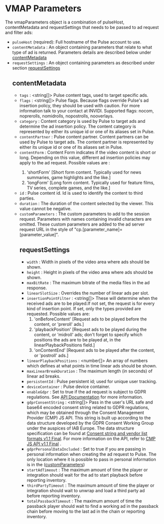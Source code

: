 # VMAP Parameters

The vmapParameters object is a combination of pulseHost, contentMetadata and requestSettings that needs to be passed to ad request and filter ads:

-   `pulseHost` (required): <string> Full hostname of the Pulse account to use.
-   `contentMetadata` : <object> An object containing parameters that relate to what type of ad is returned. Parameters details are described below under [contentMetadata](#contentMetadata)
-   `requestSettings` : <object> An object containing parameters as described under section [requestSettings](#requestSettings)

## contentMetadata

-   `tags` : &lt;string\[]> Pulse content tags, used to target specific ads.
-   `flags` : &lt;string\[]> Pulse flags. Because flags override Pulse's ad insertion policy, they should be used with caution. For more information talk to your contact at INVIDI. Supported flags: nocom, noprerolls, nomidrolls, nopostrolls, nooverlays.
-   `category` : <string> Content category is used by Pulse to target ads and determine the ad insertion policy. The content category is represented by either its unique id or one of its aliases set in Pulse.
-   `contentPartner` : <string> Pulse content partner. Content partners can be used by Pulse to target ads. The content partner is represented by either its unique id or one of its aliases set in Pulse.
-   `contentForm` : <string> Content Form indicates if the video content is short or long. Depending on this value, different ad insertion policies may apply to the ad request. Possible values are :
    1.  'shortForm' [Short form content. Typically used for news summaries, game highlights and the like.]
    2.  'longForm' [Long form content. Typically used for feature films, TV series, complete games, and the like.]
-   `id` : <string>  Pulse content id. Id is used to identify the content to third parties.
-   `duration` : <number>  The duration of the content selected by the viewer. This value cannot be negative.
-   `customParameters` : <object>  The custom parameters to add to the session request. Parameters with names containing invalid characters are omitted. These custom parameters are added to the ad server request URL in the style of "cp.[parameter_name]=[parameter_value]".

## requestSettings

-   `width` : <number>  Width in pixels of the video area where ads should be shown.
-   `height` : <number>  Height in pixels of the video area where ads should be shown.
-   `maxBitRate` : <number>  The maximum bitrate of the media files in the ad response.
-   `linearSlotSize` : <number>  Overrides the number of linear ads per slot.
-   `insertionPointFilter` : &lt;string\[]> These will determine when the received ads are to be played.If not set, the request is for every kind of insertion point. If set, only the types provided are requested. Possible values are:
    1.  'onBeforeContent' [Request ads to be played before the content, or 'preroll' ads.]
    2.  'playbackPosition' [Request ads to be played during the content, or 'midroll' ads; don't forget to specify which positions the ads are to be played at, in the linearPlaybackPositions field.]
    3.  'onContentEnd' [Request ads to be played after the content, or 'postroll' ads.]
-   `linearPlaybackPositions` : &lt;number\[]> An array of numbers which defines at what points in time linear ads should be shown.
-   `maxLinearBreakDuration` : <number>  The maximum length (in seconds) of linear ad breaks.
-   `persistentId` : <string> Pulse persistent id; used for unique user tracking.
-   `deviceContainer` : <string> Pulse device container.
-   `enableGdpr` : <Boolean> Set to true if the ad request is subject to GDPR regulations. See [API Documentation](<https://github.com/InteractiveAdvertisingBureau/GDPR-Transparency-and-Consent-Framework/blob/master/v1.1 Implementation Guidelines.md>) for more information.
-   `gdprConsentString` : &lt;string\[]> Pass in the user's URL safe and base64 encoded consent string related to GDPR regulations, which may be obtained through the Consent Management Provider (CMP) JS API. This string is built up according to the data structure developed by the GDPR Consent Working Group under the auspices of IAB Europe. The data structure specification can be found at [Consent string and vendor list formats v1.1 Final](<https://github.com/InteractiveAdvertisingBureau/GDPR-Transparency-and-Consent-Framework/blob/master/Consent string and vendor list formats v1.1 Final.md>). For more information on the API, refer to [CMP JS API v1.1 Final](<https://github.com/InteractiveAdvertisingBureau/GDPR-Transparency-and-Consent-Framework/blob/master/CMP JS API v1.1 Final.md>) .
-   `gdprPersonalDataIncluded` : <Boolean> Set to true if you are passing in personal information when creating the ad request to Pulse. The only location where it is possible to pass in personal information is in the ([customParameters](#customParameters))
-   `startAdTimeout` : <number> The maximum amount of time the player or integration should wait for the ad to start playback before reporting inventory.
-   `thirdPartyTimeout` : <number> The maximum amount of time the player or integration should wait to unwrap and load a third party ad before reporting inventory.
-   `totalPassbackTimeout` : <number> The maximum amount of time the passback player should wait to find a working ad in the passback chain before moving to the last ad in the chain or reporting inventory.
